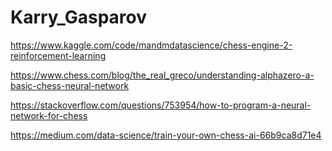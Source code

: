# Karry_Gasparov


https://www.kaggle.com/code/mandmdatascience/chess-engine-2-reinforcement-learning 

https://www.chess.com/blog/the_real_greco/understanding-alphazero-a-basic-chess-neural-network

https://stackoverflow.com/questions/753954/how-to-program-a-neural-network-for-chess

https://medium.com/data-science/train-your-own-chess-ai-66b9ca8d71e4


